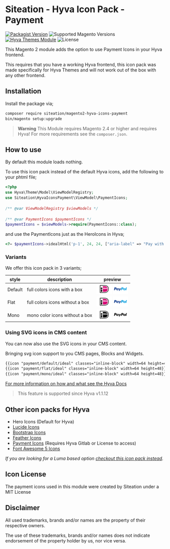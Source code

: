 # Siteation - Hyva Icon Pack - Payment

[![Packagist Version](https://img.shields.io/packagist/v/siteation/magento2-hyva-icons-payment?style=for-the-badge)](https://packagist.org/packages/siteation/magento2-hyva-icons-payment)
![Supported Magento Versions](https://img.shields.io/badge/magento-%202.4-brightgreen.svg?logo=magento&longCache=true&style=for-the-badge)
[![Hyva Themes Module](https://img.shields.io/badge/Hyva_Themes-Module-3df0af.svg?longCache=true&style=for-the-badge)](https://hyva.io/)
![License](https://img.shields.io/github/license/siteation/magento2-hyva-icons-payment?color=%23234&style=for-the-badge)

This Magento 2 module adds the option to use Payment Icons in your Hyva frontend.

This requires that you have a working Hyva frontend,
this icon pack was made specifically for Hyva Themes and will not work out of the box with any other frontend.

## Installation

Install the package via;

```bash
composer require siteation/magento2-hyva-icons-payment
bin/magento setup:upgrade
```

> **Warning** This Module requires Magento 2.4 or higher and requires Hyva!
> For more requirements see the `composer.json`.

## How to use

By default this module loads nothing.

To use this icon pack instead of the default Hyva icons, add the following to your phtml file;

```php
<?php
use Hyva\Theme\Model\ViewModelRegistry;
use Siteation\HyvaIconsPayment\ViewModel\PaymentIcons;

/** @var ViewModelRegistry $viewModels */

/** @var PaymentIcons $paymentIcons */
$paymentIcons = $viewModels->require(PaymentIcons::class);
```

and use the PaymentIcons just as the HeroIcons in Hyva;

```php
<?= $paymentIcons->idealHtml('p-1', 24, 24, ["aria-label" => "Pay with iDeal"]) ?>
```

### Variants

We offer this icon pack in 3 variants;

| style   | description                     | preview                                                                                                   |
| ------- | ------------------------------- | --------------------------------------------------------------------------------------------------------- |
| Default | full colors icons with a box    | ![iDeal](./view/frontend/web/svg/default/ideal.svg) ![paypal](./view/frontend/web/svg/default/paypal.svg) |
| Flat    | full colors icons without a box | ![iDeal](./view/frontend/web/svg/flat/ideal.svg) ![paypal](./view/frontend/web/svg/flat/paypal.svg)       |
| Mono    | mono color icons without a box  | ![iDeal](./view/frontend/web/svg/mono/ideal.svg) ![paypal](./view/frontend/web/svg/mono/paypal.svg)       |

### Using SVG icons in CMS content

You can now also use the SVG icons in your CMS content.

Bringing svg icon support to you CMS pages, Blocks and Widgets.

```txt
{{icon "payment/default/ideal" classes="inline-block" width=64 height=48}}
{{icon "payment/flat/ideal" classes="inline-block" width=64 height=48}}
{{icon "payment/mono/ideal" classes="inline-block" width=64 height=48}}
```

[For more information on how and what see the Hyva Docs](https://docs.hyva.io/hyva-themes/writing-code/working-with-view-models/svgicons.html#using-svg-icons-in-cms-content)

> This feature is supported since Hyva v1.1.12

## Other icon packs for Hyva

- Hero Icons (Default for Hyva)
- [Lucide Icons](https://github.com/Siteation/magento2-hyva-icons-lucide)
- [Bootstrap Icons](https://github.com/Siteation/magento2-hyva-icons-bootstrap)
- [Feather Icons](https://github.com/Siteation/magento2-hyva-icons-feather)
- [Payment Icons](https://gitlab.hyva.io/hyva-themes/magento2-payment-icons) (Requires Hyva Gitlab or License to access)
- [Font Awesome 5 Icons](https://github.com/JaJuMa-GmbH/awesome-hyva)

_If you are looking for a Luma based option [checkout this icon pack instead](https://github.com/GrimLink/magento2-icon-packs)._

## Icon License

The payment icons used in this module were created by Siteation under a MIT License

## Disclaimer

All used trademarks, brands and/or names are the property of their respective owners.

The use of these trademarks,
brands and/or names does not indicate endorsement of the property holder by us,
nor vice versa.
